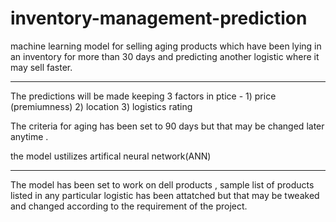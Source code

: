 # inventory-management-prediction
machine learning model for selling aging products which have been lying in an inventory for more than 30 days and predicting another logistic where it may sell faster.  

______________________________________________________________________________________________________________________________


The predictions will be made keeping 3 factors in ptice - 1) price (premiumness)
                                                          2) location
                                                          3) logistics rating
                                                          
                                                          
The criteria for aging has been set to 90 days but that may be changed later anytime .

the model ustilizes artifical neural network(ANN) 
_________________________________________________________________________________________________________________________

The model has been set to work on dell products , sample list of products listed in any particular logistic has been attatched
but that may be tweaked and changed according to the requirement of the project.
